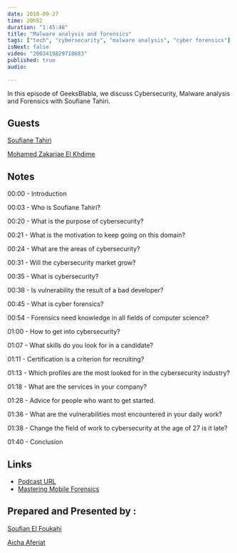 ```yaml
---
date: 2018-09-27
time: 20h52
duration: "1:45:48"
title: "Malware analysis and forensics"
tags: ["tech", "cybersecurity", "malware analysis", "cyber forensics"]
isNext: false
video: "2003419829718683"
published: true
audio:

---
```


In this episode of GeeksBlabla, we discuss Cybersecurity, Malware analysis and Forensics with Soufiane Tahiri.

## Guests

[Soufiane Tahiri](https://www.linkedin.com/in/soufianetahiri)

[Mohamed Zakariae El Khdime](https://www.facebook.com/infom2z)

## Notes

00:00 - Introduction

00:03 - Who is Soufiane Tahiri?

00:20 - What is the purpose of cybersecurity?

00:21 - What is the motivation to keep going on this domain?

00:24 - What are the areas of cybersecurity?

00:31 - Will the cybersecurity market grow?

00:35 - What is cybersecurity?

00:38 - Is vulnerability the result of a bad developer?

00:45 - What is cyber forensics?

00:54 - Forensics need knowledge in all fields of computer science?

01:00 - How to get into cybersecurity?

01:07 - What skills do you look for in a candidate?

01:11 - Certification is a criterion for recruiting?

01:13 - Which profiles are the most looked for in the cybersecurity industry?

01:18 - What are the services in your company?

01:28 - Advice for people who want to get started.

01:36 - What are the vulnerabilities most encountered in your daily work?

01:38 - Change the field of work to cybersecurity at the age of 27 is it late?

01:40 - Conclusion

## Links

- [Podcast URL](https://www.facebook.com/sfoukahi/videos/2003419829718683/)
- [Mastering Mobile Forensics](https://www.amazon.com/Mastering-Mobile-Forensics-Soufiane-Tahiri-ebook/dp/B01DT4D5OG)

## Prepared and Presented by :

[Soufian El Foukahi](https://twitter.com/souffanda/)

[Aicha Aferiat](https://www.facebook.com/#)

